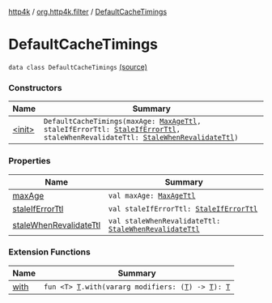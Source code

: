 [http4k](../../index.md) / [org.http4k.filter](../index.md) / [DefaultCacheTimings](./index.md)

# DefaultCacheTimings

`data class DefaultCacheTimings` [(source)](https://github.com/http4k/http4k/blob/master/http4k-core/src/main/kotlin/org/http4k/filter/CachingFilters.kt#L31)

### Constructors

| Name | Summary |
|---|---|
| [&lt;init&gt;](-init-.md) | `DefaultCacheTimings(maxAge: `[`MaxAgeTtl`](../-max-age-ttl/index.md)`, staleIfErrorTtl: `[`StaleIfErrorTtl`](../-stale-if-error-ttl/index.md)`, staleWhenRevalidateTtl: `[`StaleWhenRevalidateTtl`](../-stale-when-revalidate-ttl/index.md)`)` |

### Properties

| Name | Summary |
|---|---|
| [maxAge](max-age.md) | `val maxAge: `[`MaxAgeTtl`](../-max-age-ttl/index.md) |
| [staleIfErrorTtl](stale-if-error-ttl.md) | `val staleIfErrorTtl: `[`StaleIfErrorTtl`](../-stale-if-error-ttl/index.md) |
| [staleWhenRevalidateTtl](stale-when-revalidate-ttl.md) | `val staleWhenRevalidateTtl: `[`StaleWhenRevalidateTtl`](../-stale-when-revalidate-ttl/index.md) |

### Extension Functions

| Name | Summary |
|---|---|
| [with](../../org.http4k.core/with.md) | `fun <T> `[`T`](../../org.http4k.core/with.md#T)`.with(vararg modifiers: (`[`T`](../../org.http4k.core/with.md#T)`) -> `[`T`](../../org.http4k.core/with.md#T)`): `[`T`](../../org.http4k.core/with.md#T) |

